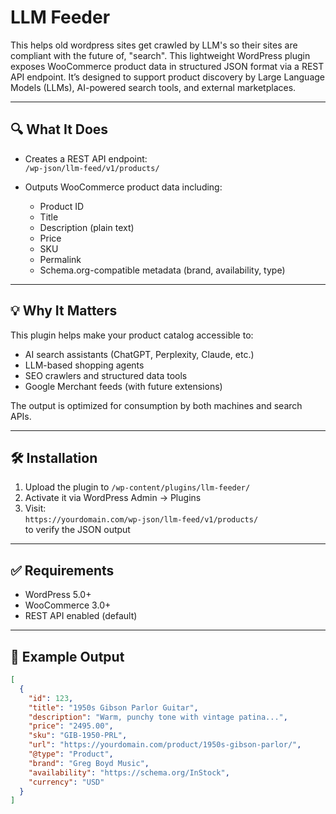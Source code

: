 # LLM Feeder

This helps old wordpress sites get crawled by LLM's so their sites are compliant with the future of, "search".  This lightweight WordPress plugin exposes WooCommerce product data in structured JSON format via a REST API endpoint. It’s designed to support product discovery by Large Language Models (LLMs), AI-powered search tools, and external marketplaces.

---

## 🔍 What It Does

- Creates a REST API endpoint:  
  `/wp-json/llm-feed/v1/products/`

- Outputs WooCommerce product data including:
  - Product ID
  - Title
  - Description (plain text)
  - Price
  - SKU
  - Permalink
  - Schema.org-compatible metadata (brand, availability, type)

---

## 💡 Why It Matters

This plugin helps make your product catalog accessible to:
- AI search assistants (ChatGPT, Perplexity, Claude, etc.)
- LLM-based shopping agents
- SEO crawlers and structured data tools
- Google Merchant feeds (with future extensions)

The output is optimized for consumption by both machines and search APIs.

---

## 🛠 Installation

1. Upload the plugin to `/wp-content/plugins/llm-feeder/`
2. Activate it via WordPress Admin → Plugins
3. Visit:  
   `https://yourdomain.com/wp-json/llm-feed/v1/products/`  
   to verify the JSON output

---

## ✅ Requirements

- WordPress 5.0+
- WooCommerce 3.0+
- REST API enabled (default)

---

## 🧪 Example Output

```json
[
  {
    "id": 123,
    "title": "1950s Gibson Parlor Guitar",
    "description": "Warm, punchy tone with vintage patina...",
    "price": "2495.00",
    "sku": "GIB-1950-PRL",
    "url": "https://yourdomain.com/product/1950s-gibson-parlor/",
    "@type": "Product",
    "brand": "Greg Boyd Music",
    "availability": "https://schema.org/InStock",
    "currency": "USD"
  }
]
